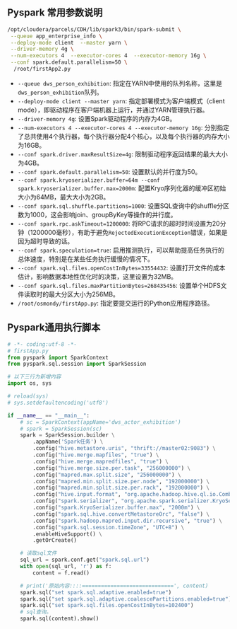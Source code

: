 ## Pyspark 常用参数说明

```bash
/opt/cloudera/parcels/CDH/lib/spark3/bin/spark-submit \
 --queue app_enterprise_info \
 --deploy-mode client  --master yarn \
 --driver-memory 4g \
 --num-executors 4  --executor-cores 4  --executor-memory 16g \
 --conf spark.default.parallelism=50 \
  /root/firstApp2.py
```

- `--queue dws_person_exhibition`: 指定在YARN中使用的队列名称，这里是`dws_person_exhibition`队列。
- `--deploy-mode client --master yarn`: 指定部署模式为客户端模式（client mode），即驱动程序在客户端机器上运行，并通过YARN管理执行器。
- `--driver-memory 4g`: 设置Spark驱动程序的内存为4GB。
- `--num-executors 4 --executor-cores 4 --executor-memory 16g`: 分别指定了总共使用4个执行器，每个执行器分配4个核心，以及每个执行器的内存大小为16GB。
- `--conf spark.driver.maxResultSize=4g`: 限制驱动程序返回结果的最大大小为4GB。
- `--conf spark.default.parallelism=50`: 设置默认的并行度为50。
- `--conf spark.kryoserializer.buffer=64m --conf spark.kryoserializer.buffer.max=2000m`: 配置Kryo序列化器的缓冲区初始大小为64MB，最大大小为2GB。
- `--conf spark.sql.shuffle.partitions=1000`: 设置SQL查询中的shuffle分区数为1000，这会影响join、groupByKey等操作的并行度。
- `--conf spark.rpc.askTimeout=1200000`: 将RPC请求的超时时间设置为20分钟（1200000毫秒），有助于避免`RejectedExecutionException`错误，如果是因为超时导致的话。
- `--conf spark.speculation=true`: 启用推测执行，可以帮助提高任务执行的总体速度，特别是在某些任务执行缓慢的情况下。
- `--conf spark.sql.files.openCostInBytes=33554432`: 设置打开文件的成本估计，影响数据本地性优化时的决策，这里设置为32MB。
- `--conf spark.sql.files.maxPartitionBytes=268435456`: 设置单个HDFS文件读取时的最大分区大小为256MB。
- `/root/osmondy/firstApp.py`: 指定要提交运行的Python应用程序路径。



## Pyspark通用执行脚本

```python
# -*- coding:utf-8 -*-
# firstApp.py
from pyspark import SparkContext
from pyspark.sql.session import SparkSession

# 以下三行为新增内容
import os, sys

# reload(sys)
# sys.setdefaultencoding('utf8')

if __name__ == "__main__":
    # sc = SparkContext(appName='dws_actor_exhibition')
    # spark = SparkSession(sc)
    spark = SparkSession.builder \
        .appName('Spark任务') \
        .config("hive.metastore.uris", "thrift://master02:9083") \
        .config("hive.merge.mapfiles", "true") \
        .config("hive.merge.mapredfiles", "true") \
        .config("hive.merge.size.per.task", "256000000") \
        .config("mapred.max.split.size", "256000000") \
        .config("mapred.min.split.size.per.node", "192000000") \
        .config("mapred.min.split.size.per.rack", "192000000") \
        .config("hive.input.format", "org.apache.hadoop.hive.ql.io.CombineHiveInputFormat") \
        .config("spark.serializer", "org.apache.spark.serializer.KryoSerializer") \
        .config("spark.KryoSerializer.buffer.max", "2000m") \
        .config("spark.sql.hive.convertMetastoreOrc", "false") \
        .config("spark.hadoop.mapred.input.dir.recursive", "true") \
        .config("spark.sql.session.timeZone", "UTC+8") \
        .enableHiveSupport() \
        .getOrCreate()

    # 读取sql文件
    sql_url = spark.conf.get("spark.sql.url")
    with open(sql_url, 'r') as f:
        content = f.read()

    # print('原始内容::::=============================', content)
    spark.sql("set spark.sql.adaptive.enabled=true")
    spark.sql("set spark.sql.adaptive.coalescePartitions.enabled=true")
    spark.sql("set spark.sql.files.openCostInBytes=102400")
    # sql查询。
    spark.sql(content).show()
```

